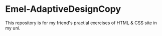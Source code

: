 # Emel-AdaptiveDesignCopy
This repository is for my friend's practial exercises of HTML &amp; CSS site in my uni.
